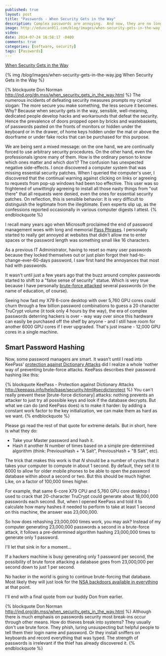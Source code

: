 ```yaml
---
published: true
layout: post
title: "Passwords - When Security Gets in the Way"
description: Complex passwords are annoying.  And now, they are no longer secure - providing a false sense of security.
image: http://eduncan911.com/blog/images/when-security-gets-in-the-way.jpg
video: 
date: 2014-07-24 16:58:17 -0400
comments: true
categories: [software, security]
tags: [Passwords]
---
```

[When Security Gets in the Way](http://jnd.org/dn.mss/when_security_gets_in_the_way.html)

{% img /blog/images/when-security-gets-in-the-way.jpg When Security Gets in the Way %}

{% blockquote Don Norman http://jnd.org/dn.mss/when_security_gets_in_the_way.html %}
The numerous incidents of defeating security measures prompts my cynical slogan: The more secure you make something, the less secure it becomes. Why? Because when security gets in the way, sensible, well-meaning, dedicated people develop hacks and workarounds that defeat the security. Hence the prevalence of doors propped open by bricks and wastebaskets, of passwords pasted on the fronts of monitors or hidden under the keyboard or in the drawer, of home keys hidden under the mat or above the doorframe or under fake rocks that can be purchased for this purpose.

We are being sent a mixed message: on the one hand, we are continually forced to use arbitrary security procedures. On the other hand, even the professionals ignore many of them. How is the ordinary person to know which ones matter and which don't? The confusion has unexpected negative side-effects. I once discovered a computer system that was missing essential security patches. When I queried the computer's user, I discovered that the continual warning against clicking on links or agreeing to requests from pop-up windows had been too effective. This user was so frightened of unwittingly agreeing to install all those nasty things from "out there" that all requests were denied, even the ones for essential security patches. On reflection, this is sensible behavior: It is very difficult to distinguish the legitimate from the illegitimate. Even experts slip up, as the confessions reported occasionally in various computer digests I attest.
{% endblockquote %}

I recall many years ago when Microsoft proclaimed the end of password management woes with long and memorial [Pass Phrases](http://technet.microsoft.com/en-us/library/cc512624.aspx).  I personally started to really get annoyed at websites that didn't allow me to enter spaces or the password length was something small like 16 characters.

As a previous IT Administrator, having to reset so many user passwords because they locked themselves out or just plain forgot their had-to-change-ever-60-days password, I saw first hand the annoyances that most had with passwords.

It wasn't until just a few years ago that the buzz around complex passwords started to shift to a "false sense of security" statue.  Which is very true because I have personally [brute-force attacked](http://en.wikipedia.org/wiki/Brute-force_attack) several passwords (in the name of education, of course).

Seeing how fast my X79 6-core desktop with over 5,760 GPU cores could churn through a few billion password combinations to guess a 20 character TruCrypt volume (it took only 4 hours by the way), the era of complex passwords deterring hackers is over - way way over since this hardware can easily be purchased off the shelf by anyone - and I still have room for another 6000 GPU cores if I ever upgraded.  That's just insane - 12,000 GPU cores in a single machine.

## Smart Password Hashing

Now, some password managers are smart.  It wasn't until I read into KeePass' [protection against Dictionary Attacks](http://keepass.info/help/base/security.html#secdictprotect) did I realize a whole 'nother way of preventing brute-force attacks.  KeePass describes their password hashing like this:

{% blockquote KeePass - Protection against Dictionary Attacks http://keepass.info/help/base/security.html#secdictprotect %}
You can't really prevent these [brute-force dictionary] attacks: nothing prevents an attacker to just try all possible keys and look if the database decrypts. But what we can do (and KeePass does) is to make it harder: by adding a constant work factor to the key initialization, we can make them as hard as we want.
{% endblockquote %}

Please go read the rest of that quote for extreme details.  But in short, here is what they do:

* Take your Master password and hash it.
* Hash it another *N* number of times based on a simple pre-determined algorithm (think: PreviousHash + "A Salt", PreviousHash + "B Salt", etc).

The trick that makes this work is that *N* should be a number of cycles that it takes your computer to compute in about 1 second.  By default, they set it to 6000 to allow for older mobile phones to be able to open the password database within about a second or two.  But this should be much higher.  Like, on a factor of 100,000 times higher.

For example, that same 6-core X79 CPU and 5,760 GPU core desktop I used to crack that 20-character TruCrypt could generate about 18,000,000 passwords each second.  But, when I opened KeePass and told it to calculate how many hashes it needed to perform to take at least 1 second on this machine, the answer was 23,000,000. 

So how does rehashing 23,000,000 times work, you may ask?  Instead of my computer generating 23,000,000 passwords a second in a brute-force attack, it follows a pre-determined algorithm hashing 23,000,000 times to generate only 1 password.

I'll let that sink in for a moment...

If a hackers machine is busy generating only 1 password per second, the possibility of brute force attacking a database goes from 23,000,000 per second down to just 1 per second.

No hacker in the world is going to continue brute-forcing that database.  Most likely they will just look for the [NSA backdoors available in everything](http://www.reuters.com/article/2014/03/31/us-usa-security-nsa-rsa-idUSBREA2U0TY20140331) at that point.  

I'll end with a final quote from our buddy Don from earlier.

{% blockquote Don Norman http://jnd.org/dn.mss/when_security_gets_in_the_way.html %}
Although there is much emphasis on passwords security most break-ins occur through other means. How do thieves break into systems? They usually don't use brute force. They phish, luring unsuspecting but helpful people to tell them their login name and password. Or they install sniffers on keyboards and record everything that was typed. The strength of passwords is irrelevant if the thief has already discovered it.
{% endblockquote %}